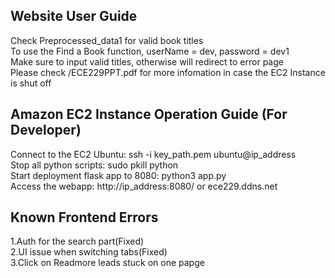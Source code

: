 ## Website User Guide
Check Preprocessed_data1 for valid book titles<br>
To use the Find a Book function, userName = dev, password = dev1<br>
Make sure to input valid titles, otherwise will redirect to error page<br>
Please check /ECE229PPT.pdf for more infomation in case the EC2 Instance is shut off<br>

## Amazon EC2 Instance Operation Guide (For Developer)
Connect to the EC2 Ubuntu: ssh -i key_path.pem ubuntu@ip_address <br>
Stop all python scripts: sudo pkill python <br>
Start deployment flask app to 8080: python3 app.py <br>
Access the webapp: http://ip_address:8080/ or ece229.ddns.net

## Known Frontend Errors
1.Auth for the search part(Fixed)<br>
2.UI issue when switching tabs(Fixed)<br>
3.Click on Readmore leads stuck on one papge<br>


